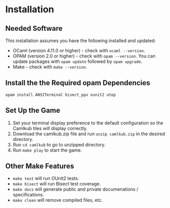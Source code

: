 # Installation

## Needed Software
This installation assumes you have the following installed and updated:
- OCaml (version 4.11.0 or higher) - check with `ocaml --version`.
- OPAM (version 2.0 or higher) - check with `opam --version`. You can update packages with `opam update` followed by `opam upgrade`.
- Make - check with `make --version`.

## Install the the Required opam Dependencies
`opam install ANSITerminal bisect_ppx ounit2 utop`

## Set Up the Game
1. Set your terminal display preference to the default configuration so the Camlkub tiles will display correctly. 
2. Download the camlkub.zip file and run `unzip camlkub.zip` in the desired directory.
3. Run `cd camlkub` to go to unzipped directory.
4. Run `make play` to start the game.

## Other Make Features
- `make test` will run OUnit2 tests.
- `make bisect` will run Bisect test coverage.
- `make docs` will generate public and private documenations / specifications.
- `make clean` will remove compiled files, etc.
